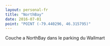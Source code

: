 ```yaml
---
layout: personal-fr
title: "NorthBay"
date: 2016-07-01
point: "POINT (-79.440296, 46.315795)"
---
```


Couche a NorthBay dans le parking du Wallmart
